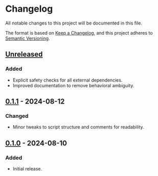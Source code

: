 # Changelog

All notable changes to this project will be documented in this file.

The format is based on [Keep a Changelog][1], and this project adheres to
[Semantic Versioning][2].

[1]: https://keepachangelog.com/en/1.1.0/
[2]: https://semver.org/spec/v2.0.0.html

## [Unreleased]

### Added

- Explicit safety checks for all external dependencies.
- Improved documentation to remove behavioral ambiguity.

## [0.1.1] - 2024-08-12

### Changed

- Minor tweaks to script structure and comments for readability.

## [0.1.0] - 2024-08-10

### Added

- Initial release.

[Unreleased]: https://github.com/elasticdog/bw-ssh-add/compare/v0.1.1...HEAD
[0.1.1]: https://github.com/elasticdog/bw-ssh-add/compare/v0.1.0...v0.1.1
[0.1.0]: https://github.com/elasticdog/bw-ssh-add/commits/v0.1.0
